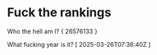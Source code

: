 # Fuck the rankings

Who the hell am I?
{ 26576133 }

What fucking year is it?
[ 2025-03-26T07:36:40Z ]
